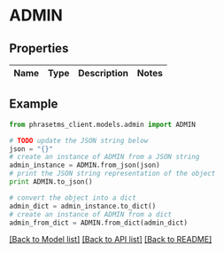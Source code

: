 # ADMIN

## Properties

| Name | Type | Description | Notes |
| ---- | ---- | ----------- | ----- |

## Example

```python
from phrasetms_client.models.admin import ADMIN

# TODO update the JSON string below
json = "{}"
# create an instance of ADMIN from a JSON string
admin_instance = ADMIN.from_json(json)
# print the JSON string representation of the object
print ADMIN.to_json()

# convert the object into a dict
admin_dict = admin_instance.to_dict()
# create an instance of ADMIN from a dict
admin_from_dict = ADMIN.from_dict(admin_dict)
```

[[Back to Model list]](../README.md#documentation-for-models) [[Back to API list]](../README.md#documentation-for-api-endpoints) [[Back to README]](../README.md)
